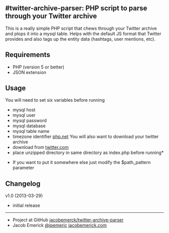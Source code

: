 #twitter-archive-parser: PHP script to parse through your Twitter archive
----------------------------------------------------------
This is a really simple PHP script that chews through your Twitter archive and plops it into a mysql table. Helps with the default JS format that Twitter provides and also tags up the entity data (hashtags, user mentions, etc).


Requirements
------------------
- PHP (version 5 or better)
- JSON extension


Usage
------------------
You will need to set six variables before running
 - mysql host
 - mysql user
 - mysql password
 - mysql database
 - mysql table name
 - timezone identifier [php.net](http://us1.php.net/manual/en/timezones.php)
You will also want to download your twitter archive
 - download from [twitter.com](http://blog.twitter.com/2012/12/your-twitter-archive.html)
 - place unzipped directory in same directory as index.php before running*

* If you want to put it somewhere else just modify the $path_pattern parameter


Changelog
------------------
v1.0 (2013-03-29)
 - initial release


------------------
 - Project at GitHub [jacobemerck/twitter-archive-parser](https://github.com/jacobemerick/twitter-archive-parser)
 - Jacob Emerick [@jpemeric](http://twitter.com/jpemeric) [jacobemerick.com](http://home.jacobemerick.com/)